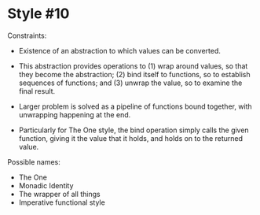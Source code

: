 Style #10
==============================

Constraints:

- Existence of an abstraction to which values can be
converted. 

- This abstraction provides operations to (1) wrap
around values, so that they become the abstraction; (2) bind
itself to functions, so to establish sequences of functions;
and (3) unwrap the value, so to examine the final result.

- Larger problem is solved as a pipeline of functions bound
together, with unwrapping happening at the end.

- Particularly for The One style, the bind operation simply
calls the given function, giving it the value that it holds, and holds
on to the returned value.


Possible names:

- The One
- Monadic Identity
- The wrapper of all things
- Imperative functional style
